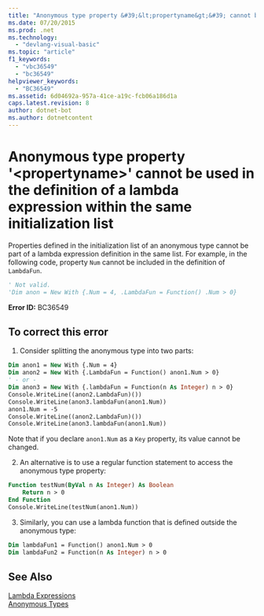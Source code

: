 ```yaml
---
title: "Anonymous type property &#39;&lt;propertyname&gt;&#39; cannot be used in the definition of a lambda expression within the same initialization list"
ms.date: 07/20/2015
ms.prod: .net
ms.technology: 
  - "devlang-visual-basic"
ms.topic: "article"
f1_keywords: 
  - "vbc36549"
  - "bc36549"
helpviewer_keywords: 
  - "BC36549"
ms.assetid: 6d04692a-957a-41ce-a19c-fcb06a186d1a
caps.latest.revision: 8
author: dotnet-bot
ms.author: dotnetcontent
---
```

# Anonymous type property &#39;&lt;propertyname&gt;&#39; cannot be used in the definition of a lambda expression within the same initialization list
Properties defined in the initialization list of an anonymous type cannot be part of a lambda expression definition in the same list. For example, in the following code, property `Num` cannot be included in the definition of `LambdaFun`.  
  
```vb  
' Not valid.  
'Dim anon = New With {.Num = 4, .LambdaFun = Function() .Num > 0}  
```  
  
 **Error ID:** BC36549  

## To correct this error  
  
1.  Consider splitting the anonymous type into two parts:  
  
```vb  
Dim anon1 = New With {.Num = 4}  
Dim anon2 = New With {.LambdaFun = Function() anon1.Num > 0}  
' - or -  
Dim anon3 = New With {.lambdaFun = Function(n As Integer) n > 0}  
Console.WriteLine((anon2.LambdaFun)())  
Console.WriteLine(anon3.lambdaFun(anon1.Num))  
anon1.Num = -5  
Console.WriteLine((anon2.LambdaFun)())  
Console.WriteLine(anon3.lambdaFun(anon1.Num))  
```  
  
Note that if you declare `anon1.Num` as a `Key` property, its value cannot be changed.  
  
2.  An alternative is to use a regular function statement to access the anonymous type property:  
  
```vb  
Function testNum(ByVal n As Integer) As Boolean  
    Return n > 0  
End Function  
Console.WriteLine(testNum(anon1.Num))  
```  
  
3.  Similarly, you can use a lambda function that is defined outside the anonymous type:  
  
```vb  
Dim lambdaFun1 = Function() anon1.Num > 0  
Dim lambdaFun2 = Function(n As Integer) n > 0  
```  
  
## See Also  
 [Lambda Expressions](../../visual-basic/programming-guide/language-features/procedures/lambda-expressions.md)  
 [Anonymous Types](../../visual-basic/programming-guide/language-features/objects-and-classes/anonymous-types.md)
